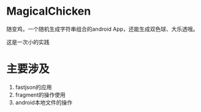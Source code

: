 # MagicalChicken
随变鸡，一个随机生成字符串组合的android App，还能生成双色球、大乐透哦。

这是一次小的实践

# 主要涉及
1. fastjson的应用
2. fragment的操作使用
3. android本地文件的操作
